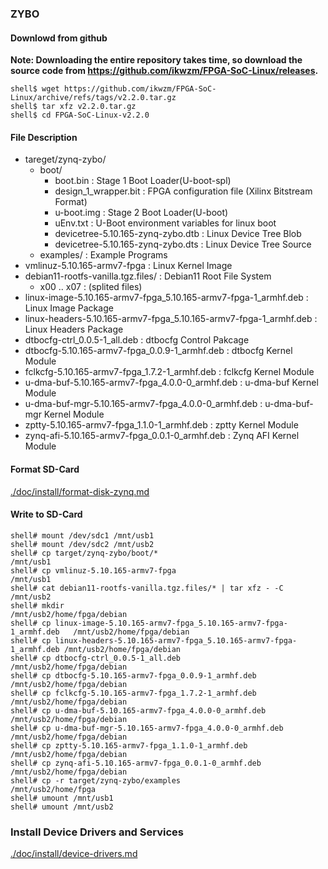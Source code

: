 ### ZYBO

#### Downlowd from github

**Note: Downloading the entire repository takes time, so download the source code from https://github.com/ikwzm/FPGA-SoC-Linux/releases.**

```console
shell$ wget https://github.com/ikwzm/FPGA-SoC-Linux/archive/refs/tags/v2.2.0.tar.gz
shell$ tar xfz v2.2.0.tar.gz
shell$ cd FPGA-SoC-Linux-v2.2.0
```

#### File Description

 * tareget/zynq-zybo/
   + boot/
     - boot.bin                                                      : Stage 1 Boot Loader(U-boot-spl)
     - design_1_wrapper.bit                                          : FPGA configuration file (Xilinx Bitstream Format)
     - u-boot.img                                                    : Stage 2 Boot Loader(U-boot)
     - uEnv.txt                                                      : U-Boot environment variables for linux boot
     - devicetree-5.10.165-zynq-zybo.dtb                             : Linux Device Tree Blob   
     - devicetree-5.10.165-zynq-zybo.dts                             : Linux Device Tree Source
   + examples/                                                       : Example Programs
 * vmlinuz-5.10.165-armv7-fpga                                       : Linux Kernel Image
 * debian11-rootfs-vanilla.tgz.files/                                : Debian11 Root File System
   + x00 .. x07                                                      : (splited files)
 * linux-image-5.10.165-armv7-fpga_5.10.165-armv7-fpga-1_armhf.deb   : Linux Image Package
 * linux-headers-5.10.165-armv7-fpga_5.10.165-armv7-fpga-1_armhf.deb : Linux Headers Package
 * dtbocfg-ctrl_0.0.5-1_all.deb                                      : dtbocfg Control Pakcage
 * dtbocfg-5.10.165-armv7-fpga_0.0.9-1_armhf.deb                     : dtbocfg Kernel Module
 * fclkcfg-5.10.165-armv7-fpga_1.7.2-1_armhf.deb                     : fclkcfg Kernel Module
 * u-dma-buf-5.10.165-armv7-fpga_4.0.0-0_armhf.deb                   : u-dma-buf Kernel Module
 * u-dma-buf-mgr-5.10.165-armv7-fpga_4.0.0-0_armhf.deb               : u-dma-buf-mgr Kernel Module
 * zptty-5.10.165-armv7-fpga_1.1.0-1_armhf.deb                       : zptty   Kernel Module
 * zynq-afi-5.10.165-armv7-fpga_0.0.1-0_armhf.deb                    : Zynq AFI Kernel Module

#### Format SD-Card

[./doc/install/format-disk-zynq.md](format-disk-zynq.md)

#### Write to SD-Card

````console
shell# mount /dev/sdc1 /mnt/usb1
shell# mount /dev/sdc2 /mnt/usb2
shell# cp target/zynq-zybo/boot/*                                           /mnt/usb1
shell# cp vmlinuz-5.10.165-armv7-fpga                                       /mnt/usb1
shell# cat debian11-rootfs-vanilla.tgz.files/* | tar xfz - -C               /mnt/usb2
shell# mkdir                                                                /mnt/usb2/home/fpga/debian
shell# cp linux-image-5.10.165-armv7-fpga_5.10.165-armv7-fpga-1_armhf.deb   /mnt/usb2/home/fpga/debian
shell# cp linux-headers-5.10.165-armv7-fpga_5.10.165-armv7-fpga-1_armhf.deb /mnt/usb2/home/fpga/debian
shell# cp dtbocfg-ctrl_0.0.5-1_all.deb                                      /mnt/usb2/home/fpga/debian
shell# cp dtbocfg-5.10.165-armv7-fpga_0.0.9-1_armhf.deb                     /mnt/usb2/home/fpga/debian
shell# cp fclkcfg-5.10.165-armv7-fpga_1.7.2-1_armhf.deb                     /mnt/usb2/home/fpga/debian
shell# cp u-dma-buf-5.10.165-armv7-fpga_4.0.0-0_armhf.deb                   /mnt/usb2/home/fpga/debian
shell# cp u-dma-buf-mgr-5.10.165-armv7-fpga_4.0.0-0_armhf.deb               /mnt/usb2/home/fpga/debian
shell# cp zptty-5.10.165-armv7-fpga_1.1.0-1_armhf.deb                       /mnt/usb2/home/fpga/debian
shell# cp zynq-afi-5.10.165-armv7-fpga_0.0.1-0_armhf.deb                    /mnt/usb2/home/fpga/debian
shell# cp -r target/zynq-zybo/examples                                      /mnt/usb2/home/fpga
shell# umount /mnt/usb1
shell# umount /mnt/usb2
````

### Install Device Drivers and Services

[./doc/install/device-drivers.md](device-drivers.md)

